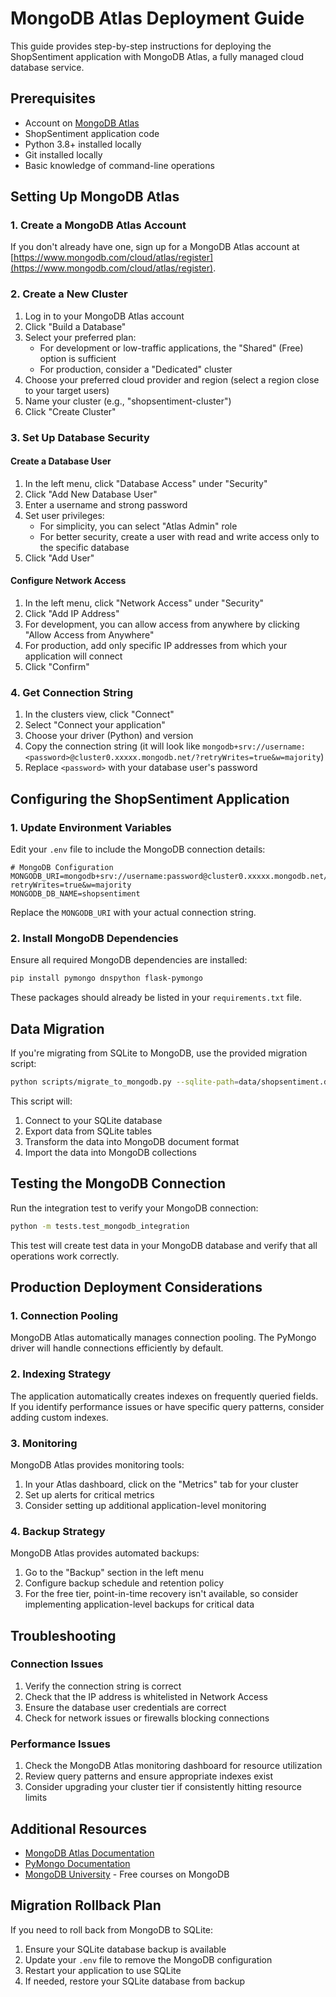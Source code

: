# MongoDB Atlas Deployment Guide

This guide provides step-by-step instructions for deploying the ShopSentiment application with MongoDB Atlas, a fully managed cloud database service.

## Prerequisites

- Account on [MongoDB Atlas](https://www.mongodb.com/cloud/atlas)
- ShopSentiment application code
- Python 3.8+ installed locally
- Git installed locally
- Basic knowledge of command-line operations

## Setting Up MongoDB Atlas

### 1. Create a MongoDB Atlas Account

If you don't already have one, sign up for a MongoDB Atlas account at [https://www.mongodb.com/cloud/atlas/register](https://www.mongodb.com/cloud/atlas/register).

### 2. Create a New Cluster

1. Log in to your MongoDB Atlas account
2. Click "Build a Database"
3. Select your preferred plan:
   - For development or low-traffic applications, the "Shared" (Free) option is sufficient
   - For production, consider a "Dedicated" cluster
4. Choose your preferred cloud provider and region (select a region close to your target users)
5. Name your cluster (e.g., "shopsentiment-cluster")
6. Click "Create Cluster"

### 3. Set Up Database Security

#### Create a Database User

1. In the left menu, click "Database Access" under "Security"
2. Click "Add New Database User"
3. Enter a username and strong password
4. Set user privileges:
   - For simplicity, you can select "Atlas Admin" role
   - For better security, create a user with read and write access only to the specific database
5. Click "Add User"

#### Configure Network Access

1. In the left menu, click "Network Access" under "Security"
2. Click "Add IP Address"
3. For development, you can allow access from anywhere by clicking "Allow Access from Anywhere"
4. For production, add only specific IP addresses from which your application will connect
5. Click "Confirm"

### 4. Get Connection String

1. In the clusters view, click "Connect"
2. Select "Connect your application"
3. Choose your driver (Python) and version
4. Copy the connection string (it will look like `mongodb+srv://username:<password>@cluster0.xxxxx.mongodb.net/?retryWrites=true&w=majority`)
5. Replace `<password>` with your database user's password

## Configuring the ShopSentiment Application

### 1. Update Environment Variables

Edit your `.env` file to include the MongoDB connection details:

```
# MongoDB Configuration
MONGODB_URI=mongodb+srv://username:password@cluster0.xxxxx.mongodb.net/?retryWrites=true&w=majority
MONGODB_DB_NAME=shopsentiment
```

Replace the `MONGODB_URI` with your actual connection string.

### 2. Install MongoDB Dependencies

Ensure all required MongoDB dependencies are installed:

```bash
pip install pymongo dnspython flask-pymongo
```

These packages should already be listed in your `requirements.txt` file.

## Data Migration

If you're migrating from SQLite to MongoDB, use the provided migration script:

```bash
python scripts/migrate_to_mongodb.py --sqlite-path=data/shopsentiment.db --mongo-uri=mongodb+srv://username:password@cluster0.xxxxx.mongodb.net/?retryWrites=true&w=majority
```

This script will:
1. Connect to your SQLite database
2. Export data from SQLite tables
3. Transform the data into MongoDB document format
4. Import the data into MongoDB collections

## Testing the MongoDB Connection

Run the integration test to verify your MongoDB connection:

```bash
python -m tests.test_mongodb_integration
```

This test will create test data in your MongoDB database and verify that all operations work correctly.

## Production Deployment Considerations

### 1. Connection Pooling

MongoDB Atlas automatically manages connection pooling. The PyMongo driver will handle connections efficiently by default.

### 2. Indexing Strategy

The application automatically creates indexes on frequently queried fields. If you identify performance issues or have specific query patterns, consider adding custom indexes.

### 3. Monitoring

MongoDB Atlas provides monitoring tools:
1. In your Atlas dashboard, click on the "Metrics" tab for your cluster
2. Set up alerts for critical metrics
3. Consider setting up additional application-level monitoring

### 4. Backup Strategy

MongoDB Atlas provides automated backups:
1. Go to the "Backup" section in the left menu
2. Configure backup schedule and retention policy
3. For the free tier, point-in-time recovery isn't available, so consider implementing application-level backups for critical data

## Troubleshooting

### Connection Issues

1. Verify the connection string is correct
2. Check that the IP address is whitelisted in Network Access
3. Ensure the database user credentials are correct
4. Check for network issues or firewalls blocking connections

### Performance Issues

1. Check the MongoDB Atlas monitoring dashboard for resource utilization
2. Review query patterns and ensure appropriate indexes exist
3. Consider upgrading your cluster tier if consistently hitting resource limits

## Additional Resources

- [MongoDB Atlas Documentation](https://docs.atlas.mongodb.com/)
- [PyMongo Documentation](https://pymongo.readthedocs.io/)
- [MongoDB University](https://university.mongodb.com/) - Free courses on MongoDB

## Migration Rollback Plan

If you need to roll back from MongoDB to SQLite:

1. Ensure your SQLite database backup is available
2. Update your `.env` file to remove the MongoDB configuration
3. Restart your application to use SQLite
4. If needed, restore your SQLite database from backup 